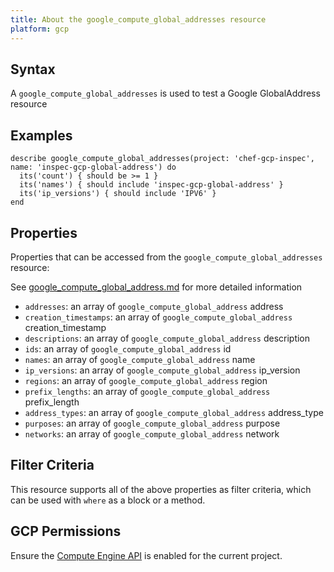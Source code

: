```yaml
---
title: About the google_compute_global_addresses resource
platform: gcp
---
```


## Syntax
A `google_compute_global_addresses` is used to test a Google GlobalAddress resource

## Examples
```
describe google_compute_global_addresses(project: 'chef-gcp-inspec', name: 'inspec-gcp-global-address') do
  its('count') { should be >= 1 }
  its('names') { should include 'inspec-gcp-global-address' }
  its('ip_versions') { should include 'IPV6' }
end
```

## Properties
Properties that can be accessed from the `google_compute_global_addresses` resource:

See [google_compute_global_address.md](google_compute_global_address.md) for more detailed information
  * `addresses`: an array of `google_compute_global_address` address
  * `creation_timestamps`: an array of `google_compute_global_address` creation_timestamp
  * `descriptions`: an array of `google_compute_global_address` description
  * `ids`: an array of `google_compute_global_address` id
  * `names`: an array of `google_compute_global_address` name
  * `ip_versions`: an array of `google_compute_global_address` ip_version
  * `regions`: an array of `google_compute_global_address` region
  * `prefix_lengths`: an array of `google_compute_global_address` prefix_length
  * `address_types`: an array of `google_compute_global_address` address_type
  * `purposes`: an array of `google_compute_global_address` purpose
  * `networks`: an array of `google_compute_global_address` network

## Filter Criteria
This resource supports all of the above properties as filter criteria, which can be used
with `where` as a block or a method.

## GCP Permissions

Ensure the [Compute Engine API](https://console.cloud.google.com/apis/library/compute.googleapis.com/) is enabled for the current project.
